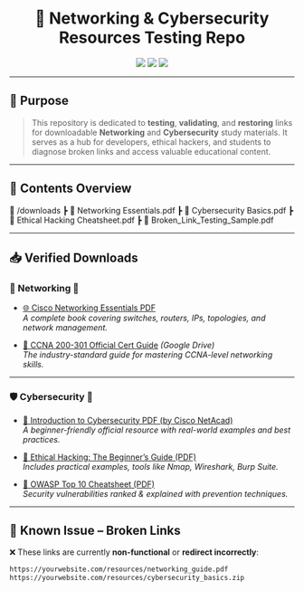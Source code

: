 <h1 align="center">🧪 Networking & Cybersecurity Resources Testing Repo</h1>

<p align="center">
  <img src="https://img.shields.io/badge/status-under%20fixing-red?style=for-the-badge" />
  <img src="https://img.shields.io/badge/type-testing%20repo-blueviolet?style=for-the-badge" />
  <img src="https://img.shields.io/badge/resources-networking%20%7C%20cybersecurity-orange?style=for-the-badge" />
</p>

---

## 📌 Purpose

> This repository is dedicated to **testing**, **validating**, and **restoring** links for downloadable **Networking** and **Cybersecurity** study materials. It serves as a hub for developers, ethical hackers, and students to diagnose broken links and access valuable educational content.

---

## 📂 Contents Overview

📁 /downloads
┣ 📄 Networking Essentials.pdf
┣ 📄 Cybersecurity Basics.pdf
┣ 📄 Ethical Hacking Cheatsheet.pdf
┣ 🔗 Broken_Link_Testing_Sample.pdf


---

## 📥 Verified Downloads

### 📡 Networking 📘
- [🌐 Cisco Networking Essentials PDF](https://www.academia.edu/38596989/Cisco_Networking_Essentials_2nd_Edition)  
  _A complete book covering switches, routers, IPs, topologies, and network management._

- [📘 CCNA 200-301 Official Cert Guide](https://drive.google.com/file/d/1_Xi3qcx4rHGRc8-1AV8VtP5zSCmYqL3m/view?usp=sharing) *(Google Drive)*  
  _The industry-standard guide for mastering CCNA-level networking skills._

---

### 🛡️ Cybersecurity 📕
- [🔐 Introduction to Cybersecurity PDF (by Cisco NetAcad)](https://www.netacad.com/courses/cybersecurity/introduction-cybersecurity)  
  _A beginner-friendly official resource with real-world examples and best practices._

- [🧠 Ethical Hacking: The Beginner’s Guide (PDF)](https://www.geeksforgeeks.org/wp-content/uploads/2022/07/Ethical-Hacking-PDF.pdf)  
  _Includes practical examples, tools like Nmap, Wireshark, Burp Suite._

- [📄 OWASP Top 10 Cheatsheet (PDF)](https://owasp.org/www-project-top-ten/2017/OWASP_Top_10-2017(en).pdf)  
  _Security vulnerabilities ranked & explained with prevention techniques._

---

## 🚨 Known Issue – Broken Links

❌ These links are currently **non-functional** or **redirect incorrectly**:

```txt
https://yourwebsite.com/resources/networking_guide.pdf
https://yourwebsite.com/resources/cybersecurity_basics.zip
